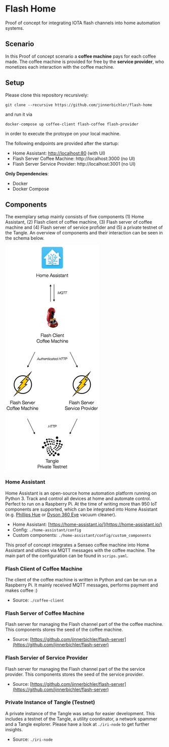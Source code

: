 # Flash Home

Proof of concept for integrating IOTA flash channels into home automation systems.

## Scenario

In this Proof of concept scenario a **coffee machine** pays for each coffee made. The coffee machine is provided for free by the **service provider**, who monetizes each interaction with the coffee machine. 

## Setup

Please clone this repository recursively:

```
git clone --recursive https://github.com/jinnerbichler/flash-home
```

and run it via

```
docker-compose up coffee-client flash-coffee flash-provider
```

in order to execute the protoype on your local machine.

The following endpoints are provided after the startup:

* Home Assistant: [http://localhost:80](http://localhost:80) (with UI)
* Flash Server Coffee Machine: http://localhost:3000 (no UI)
* Flash Server Service Provider: http://localhost:3001 (no UI)

**Only Dependencies**:

* Docker
* Docker Compose

## Components

The exemplary setup mainly consists of five components (1) Home Assistant, (2) Flash client of coffee machine, (3) Flash server of coffee machine and (4) Flash server of service profider and (5) a private testnet of the Tangle. An overview of components and their interaction can be seen in the schema below.

![Components](./home-assistant/config/www/architecture.png)

### Home Assistant

Home Assistant is an open-source home automation platform running on Python 3. Track and control all devices at home and automate control. Perfect to run on a Raspberry Pi.
At the time of writing more than 950 IoT components are supported, which can be integrated into Home Assistant (e.g. [Phillips Hue](https://home-assistant.io/components/hue/) or [Dyson 360 Eye](https://home-assistant.io/components/vacuum.dyson/) vacuum cleaner).

* Home Assistant: [https://home-assistant.io/](https://home-assistant.io/)
* Config: `./home-assistant/config`
* Custom components: `./home-assistant/config/custom_components`

This proof of concept integrates a Senseo coffee machine into Home Assistant and utilizes via MQTT messages with the coffee machine. The main part of the configuration can be found in `scrips.yaml`.

### Flash Client of Coffee Machine

The client of the coffee machine is written in Python and can be run on a Raspberry Pi. It mainly received MQTT messages, performs payment and makes coffee :)

* Source: `./coffee-client`

### Flash Server of Coffee Machine

Flash server for managing the Flash channel part of the the coffee machine. This components stores the seed of the coffee machine.

* Source: [https://github.com/jinnerbichler/flash-server](https://github.com/jinnerbichler/flash-server)

### Flash Servier of Service Provider

Flash server for managing the Flash channel part of the the service provider. This components stores the seed of the service provider.

* Source: [https://github.com/jinnerbichler/flash-server](https://github.com/jinnerbichler/flash-server)

### Private Instance of Tangle (Testnet)

A private instance of the Tangle was setup for easier development. This includes a testnet of the Tangle, a utility coordinator, a network spammer and a Tangle explorer. Please have a look at `./iri-node` to get further insights.

* Source: `./iri-node`